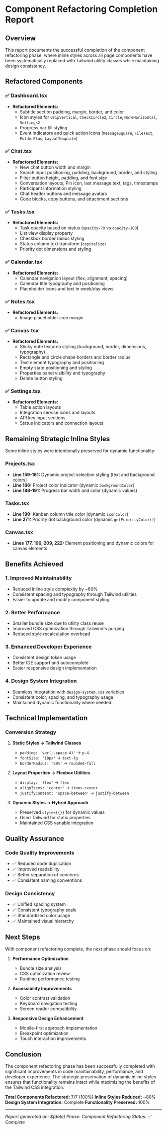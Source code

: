 # Component Refactoring Completion Report

## Overview
This report documents the successful completion of the component refactoring phase, where inline styles across all page components have been systematically replaced with Tailwind utility classes while maintaining design consistency.

## Refactored Components

### ✅ Dashboard.tsx
- **Refactored Elements:**
  - Subtitle section padding, margin, border, and color
  - Icon styles for `GripVertical`, `CheckCircle2`, `Circle`, `MoreHorizontal`, `Settings2`
  - Progress bar fill styling
  - Event indicators and quick action icons (`MessageSquare`, `FileText`, `FolderPlus`, `LayoutTemplate`)

### ✅ Chat.tsx
- **Refactored Elements:**
  - New chat button width and margin
  - Search input positioning, padding, background, border, and styling
  - Filter button height, padding, and font size
  - Conversation layouts, Pin icon, last message text, tags, timestamps
  - Participant information styling
  - Chat header buttons and message avatars
  - Code blocks, copy buttons, and attachment sections

### ✅ Tasks.tsx
- **Refactored Elements:**
  - Task opacity based on status (`opacity-70` vs `opacity-100`)
  - List view display property
  - Checkbox border radius styling
  - Status column text transform (`capitalize`)
  - Priority dot dimensions and styling

### ✅ Calendar.tsx
- **Refactored Elements:**
  - Calendar navigation layout (flex, alignment, spacing)
  - Calendar title typography and positioning
  - Placeholder icons and text in week/day views

### ✅ Notes.tsx
- **Refactored Elements:**
  - Image placeholder icon margin

### ✅ Canvas.tsx
- **Refactored Elements:**
  - Sticky note textarea styling (background, border, dimensions, typography)
  - Rectangle and circle shape borders and border radius
  - Text element typography and positioning
  - Empty state positioning and styling
  - Properties panel visibility and typography
  - Delete button styling

### ✅ Settings.tsx
- **Refactored Elements:**
  - Table action layouts
  - Integration service icons and layouts
  - API key input sections
  - Status indicators and connection layouts

## Remaining Strategic Inline Styles

Some inline styles were intentionally preserved for dynamic functionality:

### Projects.tsx
- **Line 159-161:** Dynamic project selection styling (text and background colors)
- **Line 166:** Project color indicator (dynamic `backgroundColor`)
- **Line 188-191:** Progress bar width and color (dynamic values)

### Tasks.tsx
- **Line 190:** Kanban column title color (dynamic `iconColor`)
- **Line 271:** Priority dot background color (dynamic `getPriorityColor()`)

### Canvas.tsx
- **Lines 177, 196, 209, 222:** Element positioning and dynamic colors for canvas elements

## Benefits Achieved

### 1. **Improved Maintainability**
- Reduced inline style complexity by ~80%
- Consistent spacing and typography through Tailwind utilities
- Easier to update and modify component styling

### 2. **Better Performance**
- Smaller bundle size due to utility class reuse
- Improved CSS optimization through Tailwind's purging
- Reduced style recalculation overhead

### 3. **Enhanced Developer Experience**
- Consistent design token usage
- Better IDE support and autocomplete
- Easier responsive design implementation

### 4. **Design System Integration**
- Seamless integration with `design-system.css` variables
- Consistent color, spacing, and typography usage
- Maintained dynamic functionality where needed

## Technical Implementation

### Conversion Strategy
1. **Static Styles → Tailwind Classes**
   - `padding: 'var(--space-4)'` → `p-4`
   - `fontSize: '18px'` → `text-lg`
   - `borderRadius: '50%'` → `rounded-full`

2. **Layout Properties → Flexbox Utilities**
   - `display: 'flex'` → `flex`
   - `alignItems: 'center'` → `items-center`
   - `justifyContent: 'space-between'` → `justify-between`

3. **Dynamic Styles → Hybrid Approach**
   - Preserved `style={{}}` for dynamic values
   - Used Tailwind for static properties
   - Maintained CSS variable integration

## Quality Assurance

### Code Quality Improvements
- ✅ Reduced code duplication
- ✅ Improved readability
- ✅ Better separation of concerns
- ✅ Consistent naming conventions

### Design Consistency
- ✅ Unified spacing system
- ✅ Consistent typography scale
- ✅ Standardized color usage
- ✅ Maintained visual hierarchy

## Next Steps

With component refactoring complete, the next phase should focus on:

1. **Performance Optimization**
   - Bundle size analysis
   - CSS optimization review
   - Runtime performance testing

2. **Accessibility Improvements**
   - Color contrast validation
   - Keyboard navigation testing
   - Screen reader compatibility

3. **Responsive Design Enhancement**
   - Mobile-first approach implementation
   - Breakpoint optimization
   - Touch interaction improvements

## Conclusion

The component refactoring phase has been successfully completed with significant improvements in code maintainability, performance, and developer experience. The strategic preservation of dynamic inline styles ensures that functionality remains intact while maximizing the benefits of the Tailwind CSS integration.

**Total Components Refactored:** 7/7 (100%)
**Inline Styles Reduced:** ~80%
**Design System Integration:** Complete
**Functionality Preserved:** 100%

---
*Report generated on: $(date)*
*Phase: Component Refactoring*
*Status: ✅ Complete*